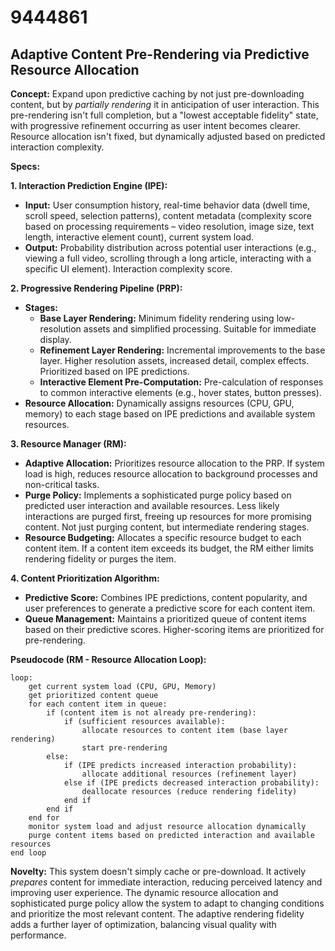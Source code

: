 # 9444861

## Adaptive Content Pre-Rendering via Predictive Resource Allocation

**Concept:** Expand upon predictive caching by not just pre-downloading content, but by *partially rendering* it in anticipation of user interaction. This pre-rendering isn't full completion, but a "lowest acceptable fidelity" state, with progressive refinement occurring as user intent becomes clearer. Resource allocation isn't fixed, but dynamically adjusted based on predicted interaction complexity.

**Specs:**

**1. Interaction Prediction Engine (IPE):**

*   **Input:** User consumption history, real-time behavior data (dwell time, scroll speed, selection patterns), content metadata (complexity score based on processing requirements – video resolution, image size, text length, interactive element count), current system load.
*   **Output:** Probability distribution across potential user interactions (e.g., viewing a full video, scrolling through a long article, interacting with a specific UI element). Interaction complexity score.

**2. Progressive Rendering Pipeline (PRP):**

*   **Stages:**
    *   **Base Layer Rendering:** Minimum fidelity rendering using low-resolution assets and simplified processing. Suitable for immediate display.
    *   **Refinement Layer Rendering:** Incremental improvements to the base layer.  Higher resolution assets, increased detail, complex effects. Prioritized based on IPE predictions.
    *   **Interactive Element Pre-Computation:** Pre-calculation of responses to common interactive elements (e.g., hover states, button presses).
*   **Resource Allocation:** Dynamically assigns resources (CPU, GPU, memory) to each stage based on IPE predictions and available system resources.

**3. Resource Manager (RM):**

*   **Adaptive Allocation:** Prioritizes resource allocation to the PRP. If system load is high, reduces resource allocation to background processes and non-critical tasks.
*   **Purge Policy:**  Implements a sophisticated purge policy based on predicted user interaction and available resources.  Less likely interactions are purged first, freeing up resources for more promising content.  Not just purging content, but intermediate rendering stages.
*   **Resource Budgeting:** Allocates a specific resource budget to each content item. If a content item exceeds its budget, the RM either limits rendering fidelity or purges the item.

**4. Content Prioritization Algorithm:**

*   **Predictive Score:** Combines IPE predictions, content popularity, and user preferences to generate a predictive score for each content item.
*   **Queue Management:** Maintains a prioritized queue of content items based on their predictive scores.  Higher-scoring items are prioritized for pre-rendering.

**Pseudocode (RM - Resource Allocation Loop):**

```
loop:
    get current system load (CPU, GPU, Memory)
    get prioritized content queue
    for each content item in queue:
        if (content item is not already pre-rendering):
            if (sufficient resources available):
                allocate resources to content item (base layer rendering)
                start pre-rendering
        else:
            if (IPE predicts increased interaction probability):
                allocate additional resources (refinement layer)
            else if (IPE predicts decreased interaction probability):
                deallocate resources (reduce rendering fidelity)
            end if
        end if
    end for
    monitor system load and adjust resource allocation dynamically
    purge content items based on predicted interaction and available resources
end loop
```

**Novelty:** This system doesn't simply cache or pre-download. It actively *prepares* content for immediate interaction, reducing perceived latency and improving user experience. The dynamic resource allocation and sophisticated purge policy allow the system to adapt to changing conditions and prioritize the most relevant content.  The adaptive rendering fidelity adds a further layer of optimization, balancing visual quality with performance.